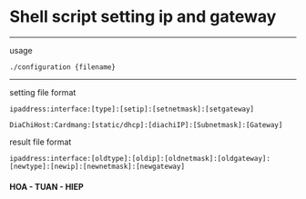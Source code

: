 # Shell script setting ip and gateway #
-------
usage 
<!-- highlight:-d language:console -->
	./configuration {filename}
-------
setting file format
<!-- highlight:-d language:console -->
	ipaddress:interface:[type]:[setip]:[setnetmask]:[setgateway]

	DiaChiHost:Cardmang:[static/dhcp]:[diachiIP]:[Subnetmask]:[Gateway]

result file format
<!-- highlight:-d language:console -->
	ipaddress:interface:[oldtype]:[oldip]:[oldnetmask]:[oldgateway]:[newtype]:[newip]:[newnetmask]:[newgateway]
#### HOA - TUAN - HIEP ####
